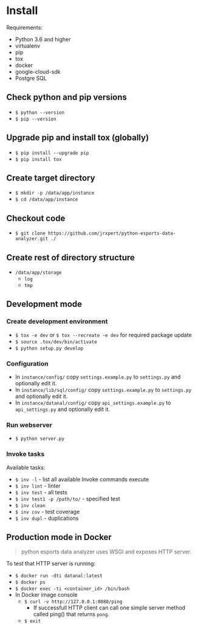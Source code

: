# Install

Requirements:

* Python 3.6 and higher
* virtualenv
* pip
* tox
* docker
* google-cloud-sdk
* Postgre SQL

## Check python and pip versions

* `$ python --version`
* `$ pip --version`

## Upgrade pip and install tox (globally)

* `$ pip install --upgrade pip`
* `$ pip install tox`

## Create target directory

* `$ mkdir -p /data/app/instance`
* `$ cd /data/app/instance`

## Checkout code

* `$ git clone https://github.com/jrxpert/python-esports-data-analyzer.git ./`

## Create rest of directory structure

* `/data/app/storage`
  * `log`
  * `tmp`

## Development mode

### Create development environment

* `$ tox -e dev` or `$ tox --recreate -e dev` for required package update
* `$ source .tox/dev/bin/activate`
* `$ python setup.py develop`

### Configuration

* In `instance/config/` copy `settings.example.py` to `settings.py` and optionally edit it.
* In `instance/lib/sql/config/` copy `settings.example.py` to `settings.py` and optionally edit it.
* In `instance/datanal/config/` copy `api_settings.example.py` to `api_settings.py` and optionally edit it.

### Run webserver

* `$ python server.py`

### Invoke tasks

Available tasks:

* `$ inv -l` - list all available Invoke commands execute
* `$ inv lint` - linter
* `$ inv test` - all tests
* `$ inv test1 -p /path/to/` - specified test
* `$ inv clean`
* `$ inv cov` - test coverage
* `$ inv dupl` - duplications

## Production mode in Docker

> python esports data analyzer uses WSGI and exposes HTTP server.

To test that HTTP server is running:

* `$ docker run -dti datanal:latest`
* `$ docker ps`
* `$ docker exec -ti <container_id> /bin/bash`
* In Docker image console
  * `$ curl -v http://127.0.0.1:8080/ping`
    * If successfull HTTP client can call one simple server method called ping() that returns `pong`.
  * `$ exit`
